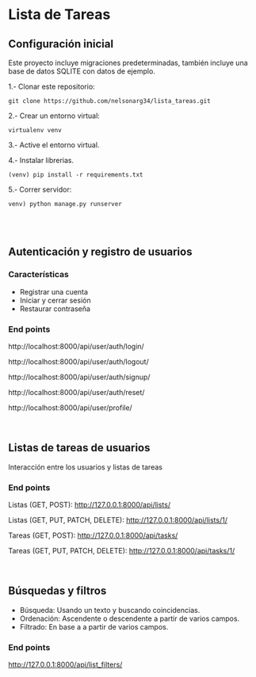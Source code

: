 # Lista de Tareas

## Configuración inicial

Este proyecto incluye migraciones predeterminadas, también incluye una base de datos SQLITE con datos de ejemplo.

1.- Clonar este repositorio:

    git clone https://github.com/nelsonarg34/lista_tareas.git 

2.- Crear un entorno virtual:

    virtualenv venv

3.- Active el entorno virtual.

4.- Instalar librerias.

    (venv) pip install -r requirements.txt 

5.- Correr servidor:

    venv) python manage.py runserver 
<br>
<br>

## Autenticación y registro de usuarios

### Características
- Registrar una cuenta
- Iniciar y cerrar sesión
- Restaurar contraseña

###     End points

http://localhost:8000/api/user/auth/login/

http://localhost:8000/api/user/auth/logout/

http://localhost:8000/api/user/auth/signup/

http://localhost:8000/api/user/auth/reset/

http://localhost:8000/api/user/profile/

<br>

## Listas de tareas de usuarios

Interacción entre los usuarios y listas de tareas

###     End points

Listas (GET, POST): http://127.0.0.1:8000/api/lists/

Listas (GET, PUT, PATCH, DELETE): http://127.0.0.1:8000/api/lists/1/

Tareas (GET, POST): http://127.0.0.1:8000/api/tasks/

Tareas (GET, PUT, PATCH, DELETE): http://127.0.0.1:8000/api/tasks/1/

<br>

## Búsquedas y filtros

- Búsqueda: Usando un texto y buscando coincidencias.
- Ordenación: Ascendente o descendente a partir de varios campos.
- Filtrado: En base a a partir de varios campos.

###     End points

http://127.0.0.1:8000/api/list_filters/
